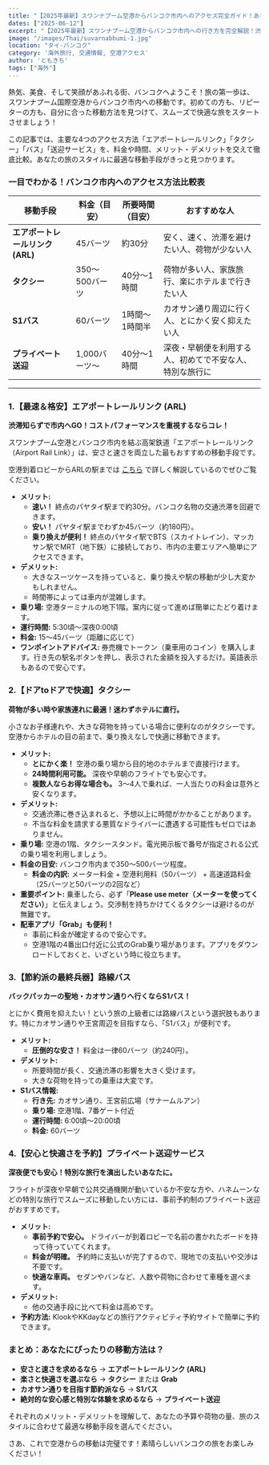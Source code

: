 ```yaml
---
title: "【2025年最新】スワンナプーム空港からバンコク市内へのアクセス完全ガイド！あなたにピッタリな移動手段は？"
dates: ["2025-06-12"]
excerpt: "【2025年最新】スワンナプーム空港からバンコク市内への行き方を完全解説！渋滞知らずで格安なエアポートリンク、楽々なタクシー、節約派のバスなど、あなたに最適な交通手段が必ず見つかります。料金や乗り場、注意点を分かりやすく比較し、スムーズな旅のスタートをサポートします。"
image: "/images/Thai/suvarnabhumi-1.jpg"
location: "タイ-バンコク"
category: '海外旅行, 交通情報, 空港アクセス'
author: 'ともきち'
tags: ["海外"]
---
```


熱気、美食、そして笑顔があふれる街、バンコクへようこそ！旅の第一歩は、スワンナプーム国際空港からバンコク市内への移動です。初めての方も、リピーターの方も、自分に合った移動方法を見つけて、スムーズで快適な旅をスタートさせましょう！

この記事では、主要な4つのアクセス方法「エアポートレールリンク」「タクシー」「バス」「送迎サービス」を、料金や時間、メリット・デメリットを交えて徹底比較。あなたの旅のスタイルに最適な移動手段がきっと見つかります。

### 一目でわかる！バンコク市内へのアクセス方法比較表

| 移動手段 | 料金（目安） | 所要時間（目安） | おすすめな人 |
| --- | --- | --- | --- |
| **エアポートレールリンク (ARL)** | 45バーツ | 約30分 | 安く、速く、渋滞を避けたい人、荷物が少ない人 |
| **タクシー** | 350～500バーツ | 40分～1時間 | 荷物が多い人、家族旅行、楽にホテルまで行きたい人 |
| **S1バス** | 60バーツ | 1時間～1時間半 | カオサン通り周辺に行く人、とにかく安く抑えたい人 |
| **プライベート送迎** | 1,000バーツ～ | 40分～1時間 | 深夜・早朝便を利用する人、初めてで不安な人、特別な旅行に |

---

### 1.【最速＆格安】エアポートレールリンク (ARL)

**渋滞知らずで市内へGO！コストパフォーマンスを重視するならコレ！**

スワンナプーム空港とバンコク市内を結ぶ高架鉄道「エアポートレールリンク（Airport Rail Link）」は、安さと速さを両立した最もおすすめの移動手段です。

空港到着ロビーからARLの駅までは
[こちら](./Route-of-Arrival-to-ARL-at-Suvarnabhumi)
で詳しく解説しているのでぜひご覧ください。

- **メリット:**
  - **速い！** 終点のパヤタイ駅まで約30分。バンコク名物の交通渋滞を回避できます。
  - **安い！** パヤタイ駅までわずか45バーツ（約180円）。
  - **乗り換えが便利！** 終点のパヤタイ駅でBTS（スカイトレイン）、マッカサン駅でMRT（地下鉄）に接続しており、市内の主要エリアへ簡単にアクセスできます。
- **デメリット:**
  - 大きなスーツケースを持っていると、乗り換えや駅の移動が少し大変かもしれません。
  - 時間帯によっては車内が混雑します。
- **乗り場:** 空港ターミナルの地下1階。案内に従って進めば簡単にたどり着けます。
- **運行時間:** 5:30頃～深夜0:00頃
- **料金:** 15～45バーツ（距離に応じて）
- **ワンポイントアドバイス:** 券売機でトークン（乗車用のコイン）を購入します。行き先の駅名ボタンを押し、表示された金額を投入するだけ。英語表示もあるので安心です。

### 2.【ドアtoドアで快適】タクシー

**荷物が多い時や家族連れに最適！迷わずホテルに直行。**

小さなお子様連れや、大きな荷物を持っている場合に便利なのがタクシーです。空港からホテルの目の前まで、乗り換えなしで快適に移動できます。

- **メリット:**
  - **とにかく楽！** 空港の乗り場から目的地のホテルまで直接行けます。
  - **24時間利用可能。** 深夜や早朝のフライトでも安心です。
  - **複数人ならお得な場合も。** 3〜4人で乗れば、一人当たりの料金は意外と安くなります。
- **デメリット:**
  - 交通渋滞に巻き込まれると、予想以上に時間がかかることがあります。
  - 不当な料金を請求する悪質なドライバーに遭遇する可能性もゼロではありません。
- **乗り場:** 空港の1階、タクシースタンド。電光掲示板で番号が指定される公式の乗り場を利用しましょう。
- **料金の目安:** バンコク市内まで350～500バーツ程度。
  - **料金の内訳:** メーター料金 + 空港利用料（50バーツ） + 高速道路料金（25バーツと50バーツの2回など）
- **重要ポイント:** 乗車したら、必ず「**Please use meter（メーターを使ってください）**」と伝えましょう。交渉制を持ちかけてくるタクシーは避けるのが無難です。
- **配車アプリ「Grab」も便利！**
  - 事前に料金が確定するので安心です。
  - 空港1階の4番出口付近に公式のGrab乗り場があります。アプリをダウンロードしておくと、いざという時に役立ちます。

### 3.【節約派の最終兵器】路線バス

**バックパッカーの聖地・カオサン通りへ行くならS1バス！**

とにかく費用を抑えたい！という旅の上級者には路線バスという選択肢もあります。特にカオサン通りや王宮周辺を目指すなら、「S1バス」が便利です。

- **メリット:**
  - **圧倒的な安さ！** 料金は一律60バーツ（約240円）。
- **デメリット:**
  - 所要時間が長く、交通渋滞の影響を大きく受けます。
  - 大きな荷物を持っての乗車は大変です。
- **S1バス情報:**
  - **行き先:** カオサン通り、王宮前広場（サナームルアン）
  - **乗り場:** 空港1階、7番ゲート付近
  - **運行時間:** 6:00頃～20:00頃
  - **料金:** 60バーツ

### 4.【安心と快適さを予約】プライベート送迎サービス

**深夜便でも安心！特別な旅行を演出したいあなたに。**

フライトが深夜や早朝で公共交通機関が動いているか不安な方や、ハネムーンなどの特別な旅行でスムーズに移動したい方には、事前予約制のプライベート送迎がおすすめです。

- **メリット:**
  - **事前予約で安心。** ドライバーが到着ロビーで名前の書かれたボードを持って待っていてくれます。
  - **料金が明確。** 予約時に支払いが完了するので、現地での支払いや交渉は不要です。
  - **快適な車両。** セダンやバンなど、人数や荷物に合わせて車種を選べます。
- **デメリット:**
  - 他の交通手段に比べて料金は高めです。
- **予約方法:** KlookやKKdayなどの旅行アクティビティ予約サイトで簡単に予約できます。

### まとめ：あなたにぴったりの移動方法は？

- **安さと速さを求めるなら** → **エアポートレールリンク (ARL)**
- **楽さと快適さを選ぶなら** → **タクシー** または **Grab**
- **カオサン通りを目指す節約派なら** → **S1バス**
- **絶対的な安心感と特別な体験を求めるなら** → **プライベート送迎**

それぞれのメリット・デメリットを理解して、あなたの予算や荷物の量、旅のスタイルに合わせて最適な移動手段を選んでください。

さあ、これで空港からの移動は完璧です！素晴らしいバンコクの旅をお楽しみください！
